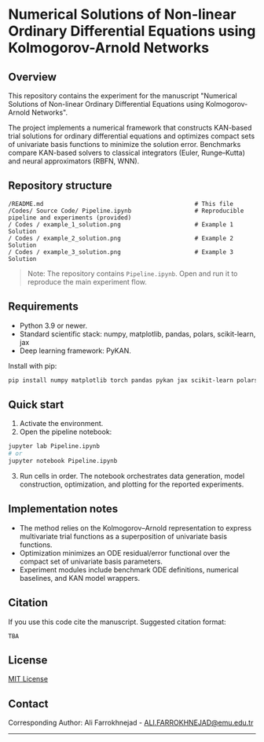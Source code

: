 # Numerical Solutions of Non-linear Ordinary Differential Equations using Kolmogorov-Arnold Networks

## Overview

This repository contains the experiment for the manuscript "Numerical Solutions of Non-linear Ordinary Differential Equations using Kolmogorov-Arnold Networks".

The project implements a numerical framework that constructs KAN-based trial
solutions for ordinary differential equations and optimizes compact sets of
univariate basis functions to minimize the solution error. Benchmarks compare
KAN-based solvers to classical integrators (Euler, Runge–Kutta) and neural
approximators (RBFN, WNN).


## Repository structure

```
/README.md                                           # This file
/Codes/ Source Code/ Pipeline.ipynb                  # Reproducible pipeline and experiments (provided)
/ Codes / example_1_solution.png                     # Example 1 Solution
/ Codes / example_2_solution.png                     # Example 2 Solution
/ Codes / example_3_solution.png                     # Example 3 Solution
```

> Note: The repository contains `Pipeline.ipynb`. Open and run it to reproduce
> the main experiment flow.

## Requirements

* Python 3.9 or newer.
* Standard scientific stack: numpy, matplotlib, pandas, polars, scikit-learn, jax
* Deep learning framework: PyKAN.

Install with pip:

```bash
pip install numpy matplotlib torch pandas pykan jax scikit-learn polars
```



## Quick start

1. Activate the environment.
2. Open the pipeline notebook:

```bash
jupyter lab Pipeline.ipynb
# or
jupyter notebook Pipeline.ipynb
```

3. Run cells in order. The notebook orchestrates data generation, model
   construction, optimization, and plotting for the reported experiments.




## Implementation notes

* The method relies on the Kolmogorov–Arnold representation to express
  multivariate trial functions as a superposition of univariate basis
  functions.
* Optimization minimizes an ODE residual/error functional over the compact set
  of univariate basis parameters.
* Experiment modules include benchmark ODE definitions, numerical baselines,
  and KAN model wrappers.



## Citation

If you use this code cite the manuscript. Suggested citation format:

```
TBA
```

## License

[MIT License](https://github.com/IAmFarrokhnejad/Differential-Equation-Function-Approximation-Using-KAN/blob/main/LICENSE)

## Contact

Corresponding Author: Ali Farrokhnejad - ALI.FARROKHNEJAD@emu.edu.tr

---